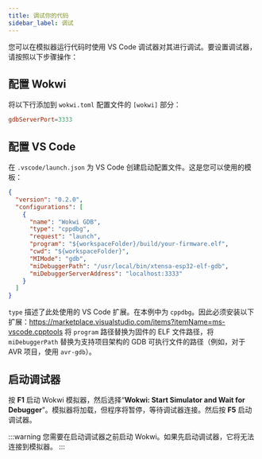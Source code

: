 ```yaml
---
title: 调试你的代码
sidebar_label: 调试
---
```


您可以在模拟器运行代码时使用 VS Code 调试器对其进行调试。要设置调试器，请按照以下步骤操作：

## 配置 Wokwi

将以下行添加到 `wokwi.toml` 配置文件的 `[wokwi]` 部分：

```toml
gdbServerPort=3333
```

## 配置 VS Code

在 `.vscode/launch.json` 为 VS Code 创建启动配置文件。这是您可以使用的模板：

```json
{
  "version": "0.2.0",
  "configurations": [
    {
      "name": "Wokwi GDB",
      "type": "cppdbg",
      "request": "launch",
      "program": "${workspaceFolder}/build/your-firmware.elf",
      "cwd": "${workspaceFolder}",
      "MIMode": "gdb",
      "miDebuggerPath": "/usr/local/bin/xtensa-esp32-elf-gdb",
      "miDebuggerServerAddress": "localhost:3333"
    }
  ]
}
```
`type` 描述了此处使用的 VS Code 扩展。在本例中为 `cppdbg`。因此必须安装以下扩展：https://marketplace.visualstudio.com/items?itemName=ms-vscode.cpptools
将 `program` 路径替换为固件的 ELF 文件路径，将 `miDebuggerPath` 替换为支持项目架构的 GDB 可执行文件的路径（例如，对于 AVR 项目，使用 `avr-gdb`）。

## 启动调试器

按 **F1** 启动 Wokwi 模拟器，然后选择“**Wokwi: Start Simulator and Wait for Debugger**”。模拟器将加载，但程序将暂停，等待调试器连接。然后按 **F5** 启动调试器。

:::warning
您需要在启动调试器之前启动 Wokwi。如果先启动调试器，它将无法连接到模拟器。
:::
